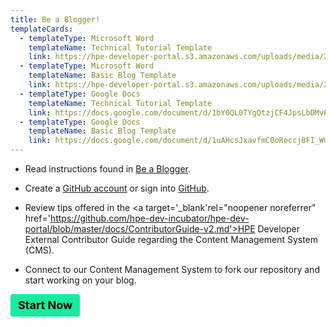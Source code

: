 ```yaml
---
title: Be a Blogger!
templateCards:
  - templateType: Microsoft Word
    templateName: Technical Tutorial Template
    link: https://hpe-developer-portal.s3.amazonaws.com/uploads/media/2021/8/HPE-DEV-TECHNICAL-TUTORIAL-TEMPLATE-FINAL.docx
  - templateType: Microsoft Word
    templateName: Basic Blog Template
    link: https://hpe-developer-portal.s3.amazonaws.com/uploads/media/2021/8/HPE-DEV-BASIC-BLOG-TEMPLATE-FINAL.docx
  - templateType: Google Docs
    templateName: Technical Tutorial Template
    link: https://docs.google.com/document/d/1bY0QL0TYgQtzjCF4JpsLbDMvPUMarIwQoVZFjQYej1Y/edit?usp=sharing
  - templateType: Google Docs
    templateName: Basic Blog Template
    link: https://docs.google.com/document/d/1uAHcsJxavfmC0oRoccjBFI_WmuALDWhOINATiCEoDIw/edit?usp=sharing
---
```

- Read instructions found in [Be a Blogger](https://developer.hpe.com/blog/be-an-hpe-dev-blogger/). 

- Create a [GitHub account](https://github.com/signup) or sign into <a target='\_blank' rel="noopener noreferrer" href='https://github.com/hpe-dev-incubator/hpe-dev-portal'>GitHub</a>.

- Review tips offered in the <a target='\_blank'rel="noopener noreferrer" href='https://github.com/hpe-dev-incubator/hpe-dev-portal/blob/master/docs/ContributorGuide-v2.md'>HPE Developer External Contributor Guide</a> regarding the Content Management System (CMS). 

- Connect to our Content Management System to fork our repository and start working on your blog.

<link rel="stylesheet" href="https://www.w3schools.com/w3css/4/w3.css">
<style>
  .button {
    background-color: rgba(23,235,160,1);
    box-sizing: border-box;
    color: #000000; 
    font-size: 18px; 
    display: inline-block;
    padding: 6px 12px;
    vertical-align: middle;
    overflow: hidden;
    text-decoration: none;
    text-align: center;
    cursor: pointer;
    white-space: nowrap;
    border-radius: 4px;
    border: none;
    margin: 0;
    line-height: 24px;
    font-weight: 700;
  } 
</style>
<div class="w3-container w3-center w3-margin-bottom">
  <a target='\_blank'rel="noopener noreferrer" href="https://developer.hpe.com/admin"><button type="button" class="button">Start Now</button></a>
</div>

